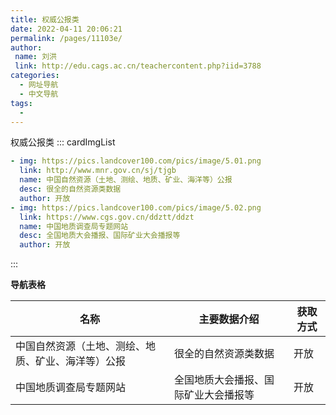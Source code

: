 ```yaml
---
title: 权威公报类
date: 2022-04-11 20:06:21
permalink: /pages/11103e/
author:
 name: 刘洪
 link: http://edu.cags.ac.cn/teachercontent.php?iid=3788
categories:
  - 网址导航
  - 中文导航
tags:
  - 
---
```

权威公报类
::: cardImgList
```yaml
- img: https://pics.landcover100.com/pics/image/5.01.png
  link: http://www.mnr.gov.cn/sj/tjgb
  name: 中国自然资源（土地、测绘、地质、矿业、海洋等）公报
  desc: 很全的自然资源类数据
  author: 开放
- img: https://pics.landcover100.com/pics/image/5.02.png
  link: https://www.cgs.gov.cn/ddztt/ddzt
  name: 中国地质调查局专题网站
  desc: 全国地质大会播报、国际矿业大会播报等
  author: 开放
```
:::

**导航表格**

| 名称                                               | 主要数据介绍                         | 获取方式 |
| -------------------------------------------------- | ------------------------------------ | -------- |
| 中国自然资源（土地、测绘、地质、矿业、海洋等）公报 | 很全的自然资源类数据                 | 开放     |
| 中国地质调查局专题网站                             | 全国地质大会播报、国际矿业大会播报等 | 开放     |